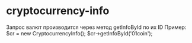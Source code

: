 # cryptocurrency-info
Запрос валют производится через метод getInfoById по их ID
Пример:
$cr = new CryptocurrencyInfo();
$cr->getInfoById('01coin');